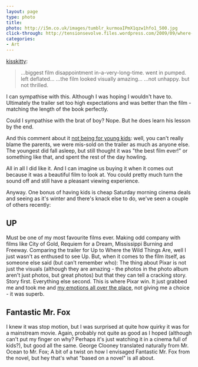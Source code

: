 ```yaml
---
layout: page
type: photo
title: 
photo: http://i5m.co.uk/images/tumblr_kurmoaIPmX1qzw1hfo1_500.jpg
click-through: http://tensionsevolve.files.wordpress.com/2009/09/where-the-wild-things-are.jpg
categories: 
- Art
---
```

<p><a href="http://kisskitty.tumblr.com/post/286556469/wow-i-feel-so-young-this-film-it-made-me-a" class="tumblr_blog">kisskitty</a>:</p>

<blockquote><p>...biggest film disappointment in-a-very-long-time. went in pumped. left deflated... ...the film looked visually amazing... ...not unhappy. but not thrilled.</p></blockquote>

I can sympathise with this. Although I was hoping I wouldn't have to. Ultimately the trailer set too high expectations and was better than the film - matching the length of the book perfectly.

Could I sympathise with the brat of boy? Nope. But he does learn his lesson by the end. 

And this comment about it [not being for young kids](http://www.bbc.co.uk/blogs/markkermode/2009/12/5_live_review_where_the_wild_t.html#P90156843): well, you can't really blame the parents, we were  mis-sold on the trailer as much as anyone else. The youngest did fall asleep, but still thought it was "the best film ever!" or something like that, and spent the rest of the day howling.

All in all I did like it. And I can imagine us buying it when it comes out because it was a beautiful film to look at. You could pretty much turn the sound off and still have a pleasant viewing experience.     

Anyway. One bonus of having kids is cheap Saturday morning cinema deals and seeing as it's winter and there's knack else to do, we've seen a couple of others recently:  

## UP

Must be one of my most favourite films ever. Making odd company with films like City of Gold, Requiem for a Dream, Mississippi Burning and Freeway. Comparing the trailer for Up to Where the Wild Things Are, well I just wasn't as enthused to see Up. But, when it comes to the film itself, as someone else said (but can't remember who): The thing about Pixar is not just the visuals (although they are amazing - the photos in the photo album aren't just photos, but great photos) but that they can tell a cracking story. Story first. Everything else second. This is where Pixar win. It just grabbed me and took me and [my emotions all over the place](https://twitter.com/i5m/status/7571029024), not giving me a choice - it was superb. 

## Fantastic Mr. Fox

I knew it was stop motion, but I was surprised at quite how quirky it was for a mainstream movie. Again, probably not quite as good as I hoped (although can't put my finger on why? Perhaps it's just watching it in a cinema full of kids?), but good all the same. George Clooney translated naturally from Mr. Ocean to Mr. Fox; A bit of a twist on how I envisaged Fantastic Mr. Fox from the novel, but hey that's what "based on a novel" is all about.  

